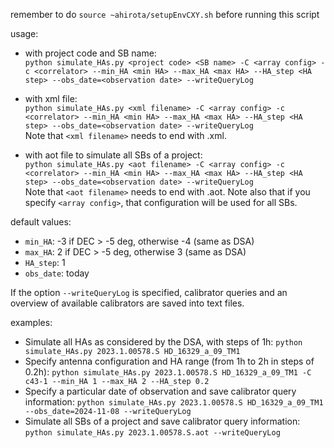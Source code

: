 remember to do `source ~ahirota/setupEnvCXY.sh` before running this script

usage:

- with project code and SB name:
  <br>`python simulate_HAs.py <project code> <SB name> -C <array config> -c <correlator> --min_HA <min HA> --max_HA <max HA> --HA_step <HA step> --obs_date=<observation date> --writeQueryLog`

- with xml file:
  <br>`python simulate_HAs.py <xml filename> -C <array config> -c <correlator> --min_HA <min HA> --max_HA <max HA> --HA_step <HA step> --obs_date=<observation date> --writeQueryLog`
  <br>Note that `<xml filename>` needs to end with .xml.

- with aot file to simulate all SBs of a project:
  <br>`python simulate_HAs.py <aot filename> -C <array config> -c <correlator> --min_HA <min HA> --max_HA <max HA> --HA_step <HA step> --obs_date=<observation date> --writeQueryLog`
  <br>Note that `<aot filename>` needs to end with .aot. Note also that if you specify `<array config>`, that configuration will be used for all SBs.

default values:
- `min_HA`: -3 if DEC > -5 deg, otherwise -4 (same as DSA)
- `max_HA`: 2 if DEC > -5 deg, otherwise 3 (same as DSA)
- `HA_step`: 1
- `obs_date`: today

If the option `--writeQueryLog` is specified, calibrator queries and an overview of available calibrators are saved into text files.

examples:
- Simulate all HAs as considered by the DSA, with steps of 1h: `python simulate_HAs.py 2023.1.00578.S HD_16329_a_09_TM1`
- Specify antenna configuration and HA range (from 1h to 2h in steps of 0.2h): `python simulate_HAs.py 2023.1.00578.S HD_16329_a_09_TM1 -C c43-1 --min_HA 1 --max_HA 2 --HA_step 0.2`
- Specify a particular date of observation and save calibrator query information: `python simulate_HAs.py 2023.1.00578.S HD_16329_a_09_TM1 --obs_date=2024-11-08 --writeQueryLog`
- Simulate all SBs of a project and save calibrator query information: `python simulate_HAs.py 2023.1.00578.S.aot --writeQueryLog`
